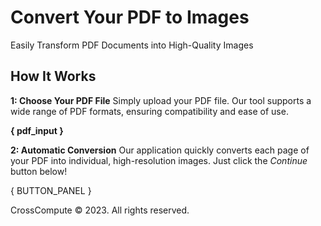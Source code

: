 # Convert Your PDF to Images
Easily Transform PDF Documents into High-Quality Images

## How It Works
**1: Choose Your PDF File** 
Simply upload your PDF file. Our tool supports a wide range of PDF formats, ensuring compatibility and ease of use.

**{ pdf_input }**

**2: Automatic Conversion** 
Our application quickly converts each page of your PDF into individual, high-resolution images. Just click the *Continue* button below!

{ BUTTON_PANEL }


CrossCompute © 2023. All rights reserved.